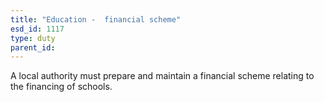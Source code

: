 ```yaml
---
title: "Education -  financial scheme"
esd_id: 1117
type: duty
parent_id:  
---
```


A local authority must prepare and maintain a financial scheme relating to the financing of schools.


